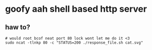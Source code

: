 # goofy aah shell based http server

## haw to?

```shell
# would root bcof neat port 80 lock wont let me do it <3
sudo ncat -tlnkp 80 -c "STATUS=200 ./response_file.sh cat.svg"
```
